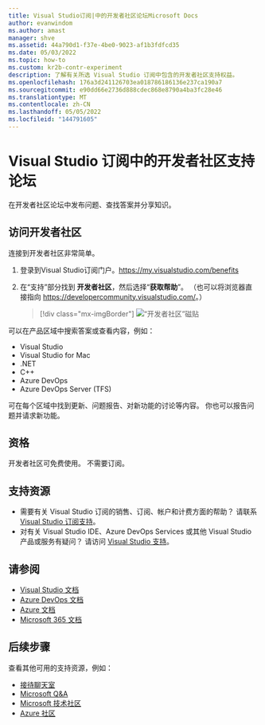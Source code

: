 ```yaml
---
title: Visual Studio订阅|中的开发者社区论坛Microsoft Docs
author: evanwindom
ms.author: amast
manager: shve
ms.assetid: 44a790d1-f37e-4be0-9023-af1b3fdfcd35
ms.date: 05/03/2022
ms.topic: how-to
ms.custom: kr2b-contr-experiment
description: 了解有关所选 Visual Studio 订阅中包含的开发者社区支持权益。
ms.openlocfilehash: 176a3d241126703ea018786186136e237ca190a7
ms.sourcegitcommit: e90dd66e2736d888cdec868e8790a4ba3fc28e46
ms.translationtype: MT
ms.contentlocale: zh-CN
ms.lasthandoff: 05/05/2022
ms.locfileid: "144791605"
---
```

# <a name="developer-community-support-forum-in-visual-studio-subscriptions"></a>Visual Studio 订阅中的开发者社区支持论坛

在开发者社区论坛中发布问题、查找答案并分享知识。

## <a name="access-the-developer-community"></a>访问开发者社区

连接到开发者社区非常简单。

1. 登录到Visual Studio订阅门户。<https://my.visualstudio.com/benefits>
0. 在“支持”部分找到 **开发者社区**，然后选择“**获取帮助**”。
（也可以将浏览器直接指向 <https://developercommunity.visualstudio.com/>。）

   > [!div class="mx-imgBorder"]
   > ![“开发者社区”磁贴](_img/vs-developer-community/vs-developer-community-tile.png "单击“获取帮助”，可连接到开发者社区")

可以在产品区域中搜索答案或查看内容，例如：

- Visual Studio
- Visual Studio for Mac
- .NET
- C++
- Azure DevOps
- Azure DevOps Server (TFS)

可在每个区域中找到更新、问题报告、对新功能的讨论等内容。 你也可以报告问题并请求新功能。  

## <a name="eligibility"></a>资格

开发者社区可免费使用。  不需要订阅。 

## <a name="support-resources"></a>支持资源

- 需要有关 Visual Studio 订阅的销售、订阅、帐户和计费方面的帮助？  请联系 [Visual Studio 订阅支持](https://my.visualstudio.com/gethelp)。
- 对有关 Visual Studio IDE、Azure DevOps Services 或其他 Visual Studio 产品或服务有疑问？  请访问 [Visual Studio 支持](https://visualstudio.microsoft.com/support/)。

## <a name="see-also"></a>请参阅

- [Visual Studio 文档](/visualstudio/)
- [Azure DevOps 文档](/azure/devops/)
- [Azure 文档](/azure/)
- [Microsoft 365 文档](/microsoft-365/)

## <a name="next-steps"></a>后续步骤

查看其他可用的支持资源，例如：

- [接待聊天室](vs-concierge-chat.md)
- [Microsoft Q&A](vs-microsoft-qa.md)
- [Microsoft 技术社区](vs-microsoft-tech-community.md)
- [Azure 社区](vs-azure-community.md)
